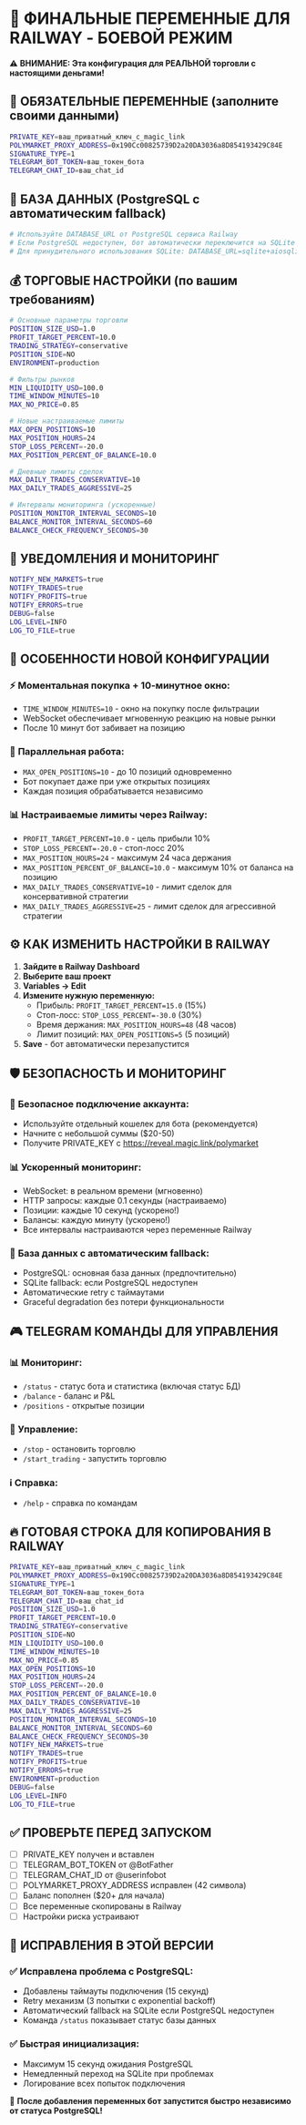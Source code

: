 # 🚀 ФИНАЛЬНЫЕ ПЕРЕМЕННЫЕ ДЛЯ RAILWAY - БОЕВОЙ РЕЖИМ

⚠️ **ВНИМАНИЕ: Эта конфигурация для РЕАЛЬНОЙ торговли с настоящими деньгами!**

## 🔑 ОБЯЗАТЕЛЬНЫЕ ПЕРЕМЕННЫЕ (заполните своими данными)

```bash
PRIVATE_KEY=ваш_приватный_ключ_с_magic_link
POLYMARKET_PROXY_ADDRESS=0x190Cc00825739D2a20DA3036a8D854193429C84E
SIGNATURE_TYPE=1
TELEGRAM_BOT_TOKEN=ваш_токен_бота
TELEGRAM_CHAT_ID=ваш_chat_id
```

## 💾 БАЗА ДАННЫХ (PostgreSQL с автоматическим fallback)

```bash
# Используйте DATABASE_URL от PostgreSQL сервиса Railway
# Если PostgreSQL недоступен, бот автоматически переключится на SQLite
# Для принудительного использования SQLite: DATABASE_URL=sqlite+aiosqlite:///./bot.db
```

## 💰 ТОРГОВЫЕ НАСТРОЙКИ (по вашим требованиям)

```bash
# Основные параметры торговли
POSITION_SIZE_USD=1.0
PROFIT_TARGET_PERCENT=10.0
TRADING_STRATEGY=conservative
POSITION_SIDE=NO
ENVIRONMENT=production

# Фильтры рынков
MIN_LIQUIDITY_USD=100.0
TIME_WINDOW_MINUTES=10
MAX_NO_PRICE=0.85

# Новые настраиваемые лимиты
MAX_OPEN_POSITIONS=10
MAX_POSITION_HOURS=24
STOP_LOSS_PERCENT=-20.0
MAX_POSITION_PERCENT_OF_BALANCE=10.0

# Дневные лимиты сделок
MAX_DAILY_TRADES_CONSERVATIVE=10
MAX_DAILY_TRADES_AGGRESSIVE=25

# Интервалы мониторинга (ускоренные)
POSITION_MONITOR_INTERVAL_SECONDS=10
BALANCE_MONITOR_INTERVAL_SECONDS=60
BALANCE_CHECK_FREQUENCY_SECONDS=30
```

## 📱 УВЕДОМЛЕНИЯ И МОНИТОРИНГ

```bash
NOTIFY_NEW_MARKETS=true
NOTIFY_TRADES=true
NOTIFY_PROFITS=true
NOTIFY_ERRORS=true
DEBUG=false
LOG_LEVEL=INFO
LOG_TO_FILE=true
```

## 🎯 ОСОБЕННОСТИ НОВОЙ КОНФИГУРАЦИИ

### ⚡ **Моментальная покупка + 10-минутное окно:**

- `TIME_WINDOW_MINUTES=10` - окно на покупку после фильтрации
- WebSocket обеспечивает мгновенную реакцию на новые рынки
- После 10 минут бот забивает на позицию

### 🔄 **Параллельная работа:**

- `MAX_OPEN_POSITIONS=10` - до 10 позиций одновременно
- Бот покупает даже при уже открытых позициях
- Каждая позиция обрабатывается независимо

### 📊 **Настраиваемые лимиты через Railway:**

- `PROFIT_TARGET_PERCENT=10.0` - цель прибыли 10%
- `STOP_LOSS_PERCENT=-20.0` - стоп-лосс 20%
- `MAX_POSITION_HOURS=24` - максимум 24 часа держания
- `MAX_POSITION_PERCENT_OF_BALANCE=10.0` - максимум 10% от баланса на позицию
- `MAX_DAILY_TRADES_CONSERVATIVE=10` - лимит сделок для консервативной стратегии
- `MAX_DAILY_TRADES_AGGRESSIVE=25` - лимит сделок для агрессивной стратегии

## ⚙️ КАК ИЗМЕНИТЬ НАСТРОЙКИ В RAILWAY

1. **Зайдите в Railway Dashboard**
2. **Выберите ваш проект**
3. **Variables → Edit**
4. **Измените нужную переменную:**
   - Прибыль: `PROFIT_TARGET_PERCENT=15.0` (15%)
   - Стоп-лосс: `STOP_LOSS_PERCENT=-30.0` (30%)
   - Время держания: `MAX_POSITION_HOURS=48` (48 часов)
   - Лимит позиций: `MAX_OPEN_POSITIONS=5` (5 позиций)
5. **Save** - бот автоматически перезапустится

## 🛡️ БЕЗОПАСНОСТЬ И МОНИТОРИНГ

### 🔐 **Безопасное подключение аккаунта:**

- Используйте отдельный кошелек для бота (рекомендуется)
- Начните с небольшой суммы ($20-50)
- Получите PRIVATE_KEY с https://reveal.magic.link/polymarket

### 📊 **Ускоренный мониторинг:**

- WebSocket: в реальном времени (мгновенно)
- HTTP запросы: каждые 0.1 секунды (настраиваемо)
- Позиции: каждые 10 секунд (ускорено!)
- Балансы: каждую минуту (ускорено!)
- Все интервалы настраиваются через переменные Railway

### 💾 **База данных с автоматическим fallback:**

- PostgreSQL: основная база данных (предпочтительно)
- SQLite fallback: если PostgreSQL недоступен
- Автоматические retry с таймаутами
- Graceful degradation без потери функциональности

## 🎮 TELEGRAM КОМАНДЫ ДЛЯ УПРАВЛЕНИЯ

### 📊 Мониторинг:

- `/status` - статус бота и статистика (включая статус БД)
- `/balance` - баланс и P&L
- `/positions` - открытые позиции

### 🔧 Управление:

- `/stop` - остановить торговлю
- `/start_trading` - запустить торговлю

### ℹ️ Справка:

- `/help` - справка по командам

## 🔥 ГОТОВАЯ СТРОКА ДЛЯ КОПИРОВАНИЯ В RAILWAY

```bash
PRIVATE_KEY=ваш_приватный_ключ_с_magic_link
POLYMARKET_PROXY_ADDRESS=0x190Cc00825739D2a20DA3036a8D854193429C84E
SIGNATURE_TYPE=1
TELEGRAM_BOT_TOKEN=ваш_токен_бота
TELEGRAM_CHAT_ID=ваш_chat_id
POSITION_SIZE_USD=1.0
PROFIT_TARGET_PERCENT=10.0
TRADING_STRATEGY=conservative
POSITION_SIDE=NO
MIN_LIQUIDITY_USD=100.0
TIME_WINDOW_MINUTES=10
MAX_NO_PRICE=0.85
MAX_OPEN_POSITIONS=10
MAX_POSITION_HOURS=24
STOP_LOSS_PERCENT=-20.0
MAX_POSITION_PERCENT_OF_BALANCE=10.0
MAX_DAILY_TRADES_CONSERVATIVE=10
MAX_DAILY_TRADES_AGGRESSIVE=25
POSITION_MONITOR_INTERVAL_SECONDS=10
BALANCE_MONITOR_INTERVAL_SECONDS=60
BALANCE_CHECK_FREQUENCY_SECONDS=30
NOTIFY_NEW_MARKETS=true
NOTIFY_TRADES=true
NOTIFY_PROFITS=true
NOTIFY_ERRORS=true
ENVIRONMENT=production
DEBUG=false
LOG_LEVEL=INFO
LOG_TO_FILE=true
```

## ✅ ПРОВЕРЬТЕ ПЕРЕД ЗАПУСКОМ

- [ ] PRIVATE_KEY получен и вставлен
- [ ] TELEGRAM_BOT_TOKEN от @BotFather
- [ ] TELEGRAM_CHAT_ID от @userinfobot
- [ ] POLYMARKET_PROXY_ADDRESS исправлен (42 символа)
- [ ] Баланс пополнен ($20+ для начала)
- [ ] Все переменные скопированы в Railway
- [ ] Настройки риска устраивают

## 🔧 ИСПРАВЛЕНИЯ В ЭТОЙ ВЕРСИИ

### ✅ **Исправлена проблема с PostgreSQL:**

- Добавлены таймауты подключения (15 секунд)
- Retry механизм (3 попытки с exponential backoff)
- Автоматический fallback на SQLite если PostgreSQL недоступен
- Команда `/status` показывает статус базы данных

### ✅ **Быстрая инициализация:**

- Максимум 15 секунд ожидания PostgreSQL
- Немедленный переход на SQLite при проблемах
- Логирование всех попыток подключения

🚀 **После добавления переменных бот запустится быстро независимо от статуса PostgreSQL!**

